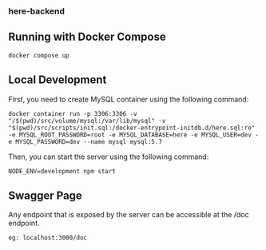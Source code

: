 ### here-backend  

## Running with Docker Compose  

```  
docker compose up  
```  

## Local Development

First, you need to create MySQL container using the following command:  

```  
docker container run -p 3306:3306 -v "/$(pwd)/src/volume/mysql:/var/lib/mysql" -v "$(pwd)/src/scripts/init.sql:/docker-entrypoint-initdb.d/here.sql:ro" -e MYSQL_ROOT_PASSWORD=root -e MYSQL_DATABASE=here -e MYSQL_USER=dev -e MYSQL_PASSWORD=dev --name mysql mysql:5.7
```  

Then, you can start the server using the following command:  

```  
NODE_ENV=development npm start
```  

## Swagger Page
Any endpoint that is exposed by the server can be accessible at the /doc endpoint.  
```  
eg: localhost:3000/doc  
```  

